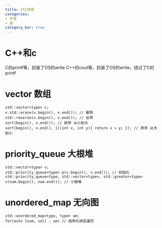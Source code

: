 ```yaml
---
title: STL快查
categories:
- 开发
- 库
category_bar: true
---
```


# C++和c
C的printf等，封装了OS的write
C++的cout等，封装了OS的write，绕过了C的printf

# vector 数组
```
std::vector<type> v;
v.std::erase(v.begin(), v.end()); // 删除
std::reverse(v.begin(), v.end()); // 反转
sort(begin(), v.end()); // 排序 从小到大
sort(begin(), v.end(), [](int x, int y){ return x > y; }); // 排序 从大到小
```

# priority_queue 大根堆
```
std::vector<type> v;
std::priority_queue<type> p(v.begin(), v.end()); // 初始化
std::priority_queue<type, std::vector<type>, std::greater<type> v(num.begin(), num.end()); // 小根堆
```

# unordered_map 无向图
```
std::unordered_map<type, type> um;
for(auto [num, val] : um) // 结构化绑定遍历
```

